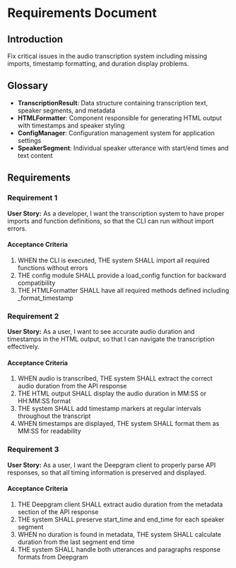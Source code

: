 # Requirements Document

## Introduction

Fix critical issues in the audio transcription system including missing imports, timestamp formatting, and duration display problems.

## Glossary

- **TranscriptionResult**: Data structure containing transcription text, speaker segments, and metadata
- **HTMLFormatter**: Component responsible for generating HTML output with timestamps and speaker styling
- **ConfigManager**: Configuration management system for application settings
- **SpeakerSegment**: Individual speaker utterance with start/end times and text content

## Requirements

### Requirement 1

**User Story:** As a developer, I want the transcription system to have proper imports and function definitions, so that the CLI can run without import errors.

#### Acceptance Criteria

1. WHEN the CLI is executed, THE system SHALL import all required functions without errors
2. THE config module SHALL provide a load_config function for backward compatibility
3. THE HTMLFormatter SHALL have all required methods defined including _format_timestamp

### Requirement 2

**User Story:** As a user, I want to see accurate audio duration and timestamps in the HTML output, so that I can navigate the transcription effectively.

#### Acceptance Criteria

1. WHEN audio is transcribed, THE system SHALL extract the correct audio duration from the API response
2. THE HTML output SHALL display the audio duration in MM:SS or HH:MM:SS format
3. THE system SHALL add timestamp markers at regular intervals throughout the transcript
4. WHEN timestamps are displayed, THE system SHALL format them as MM:SS for readability

### Requirement 3

**User Story:** As a user, I want the Deepgram client to properly parse API responses, so that all timing information is preserved and displayed.

#### Acceptance Criteria

1. THE Deepgram client SHALL extract audio duration from the metadata section of the API response
2. THE system SHALL preserve start_time and end_time for each speaker segment
3. WHEN no duration is found in metadata, THE system SHALL calculate duration from the last segment end time
4. THE system SHALL handle both utterances and paragraphs response formats from Deepgram